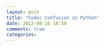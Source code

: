 ```yaml
---
layout: post
title: "Codec Confusion in Python"
date: 2012-08-16 18:50
comments: true
categories: 
---
```

